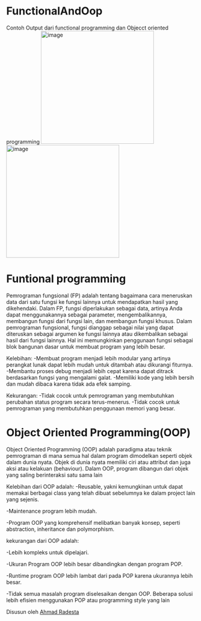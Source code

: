 # FunctionalAndOop
Contoh Output dari functional programming dan Objecct oriented programming
<img width="300" alt="image" src="https://user-images.githubusercontent.com/95126142/229566648-ed593405-432f-47b1-8101-751008002e50.png">
<img width="300" alt="image" src="https://user-images.githubusercontent.com/95126142/229568353-1fc95ee7-b7a2-4c04-ada8-bb3c83f7fa7f.png">
# Funtional programming 
Pemrograman fungsional (FP) adalah tentang bagaimana cara meneruskan data dari satu fungsi ke fungsi lainnya untuk mendapatkan hasil yang dikehendaki. Dalam FP, fungsi diperlakukan sebagai data, artinya Anda dapat menggunakannya sebagai parameter, mengembalikannya, membangun fungsi dari fungsi lain, dan membangun fungsi khusus. 
Dalam pemrograman fungsional, fungsi dianggap sebagai nilai yang dapat diteruskan sebagai argumen ke fungsi lainnya atau dikembalikan sebagai hasil dari fungsi lainnya. Hal ini memungkinkan penggunaan fungsi sebagai blok bangunan dasar untuk membuat program yang lebih besar.

Kelebihan:
-Membuat program menjadi lebih modular yang artinya perangkat lunak dapat lebih mudah untuk ditambah atau dikurangi fiturnya.
-Membantu proses debug menjadi lebih cepat karena dapat ditrack berdasarkan fungsi yang mengalami galat.
-Memiliki kode yang lebih bersih dan mudah dibaca karena tidak ada efek samping.

Kekurangan:
-Tidak cocok untuk pemrograman yang membutuhkan perubahan status program secara terus-menerus.
-Tidak cocok untuk pemrograman yang membutuhkan penggunaan memori yang besar.
# Object Oriented Programming(OOP)

Object Oriented Programming (OOP) adalah paradigma atau teknik pemrograman di mana semua hal dalam program dimodelkan seperti objek dalam dunia nyata. Objek di dunia nyata memiliki ciri atau attribut dan juga aksi atau kelakuan (behaviour). Dalam OOP, program dibangun dari objek yang saling berinteraksi satu sama lain

Kelebihan dari OOP adalah:
-Reusable, yakni kemungkinan untuk dapat memakai berbagai class yang telah dibuat sebelumnya ke dalam project lain yang sejenis.

-Maintenance program lebih mudah.

-Program OOP yang komprehensif melibatkan banyak konsep, seperti abstraction, inheritance dan polymorphism.

kekurangan dari OOP adalah:

-Lebih kompleks untuk dipelajari.

-Ukuran Program OOP lebih besar dibandingkan dengan program POP.

-Runtime program OOP lebih lambat dari pada POP karena ukurannya lebih besar.

-Tidak semua masalah program diselesaikan dengan OOP. Beberapa solusi lebih efisien menggunakan POP atau programming style yang lain

Disusun oleh <a href="https://github.com/totoro-07"> Ahmad Radesta
